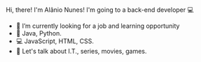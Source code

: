 Hi, there! I'm Alânio Nunes!
I'm going to a back-end developer 💻

- 🚀 I’m currently looking for a job and learning opportunity
- 💜 Java, Python.
- 💻 JavaScript, HTML, CSS.
- 💬 Let's talk about I.T., series, movies, games.

